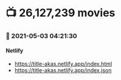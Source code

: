 # :tv: 26,127,239 movies
### :date: 2021-05-03 04:21:30
#### Netlify
- <a href='https://title-akas.netlify.app/index.html' target='_blank'>https://title-akas.netlify.app/index.html</a>
- <a href='https://title-akas.netlify.app/index.json' target='_blank'>https://title-akas.netlify.app/index.json</a>
